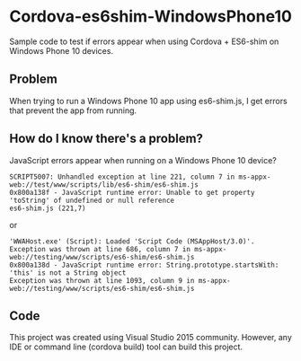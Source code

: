 # Cordova-es6shim-WindowsPhone10
Sample code to test if errors appear when using Cordova + ES6-shim on Windows Phone 10 devices.

## Problem ##
When trying to run a Windows Phone 10 app using es6-shim.js, I get errors that prevent the app from running.   

## How do I know there's a problem? ##
JavaScript errors appear when running on a Windows Phone 10 device?

    SCRIPT5007: Unhandled exception at line 221, column 7 in ms-appx-web://test/www/scripts/lib/es6-shim/es6-shim.js 
    0x800a138f - JavaScript runtime error: Unable to get property 'toString' of undefined or null reference
    es6-shim.js (221,7)

or

    'WWAHost.exe' (Script): Loaded 'Script Code (MSAppHost/3.0)'. 
    Exception was thrown at line 686, column 7 in ms-appx-web://testing/www/scripts/es6-shim/es6-shim.js
    0x800a138d - JavaScript runtime error: String.prototype.startsWith: 'this' is not a String object
    Exception was thrown at line 1093, column 9 in ms-appx-web://testing/www/scripts/es6-shim/es6-shim.js


## Code ##

This project was created using Visual Studio 2015 community.  However, any IDE or command line (cordova build) tool can build this project. 
